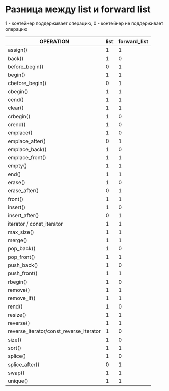 # Разница между list и forward list
1 - контейнер поддерживает операцию, 0 - контейнер не поддерживает операцию


| OPERATION                               | list | forward_list |
| --------------------------------------- | ---- | ------------ |
| assign()                                | 1    | 1            |
| back()                                  | 1    | 0            |
| before_begin()                          | 0    | 1            |
| begin()                                 | 1    | 1            |
| cbefore_begin()                         | 0    | 1            |
| cbegin()                                | 1    | 1            |
| cend()                                  | 1    | 1            |
| clear()                                 | 1    | 1            |
| crbegin()                               | 1    | 0            |
| crend()                                 | 1    | 0            |
| emplace()                               | 1    | 0            |
| emplace_after()                         | 0    | 1            |
| emplace_back()                          | 1    | 0            |
| emplace_front()                         | 1    | 1            |
| empty()                                 | 1    | 1            |
| end()                                   | 1    | 1            |
| erase()                                 | 1    | 0            |
| erase_after()                           | 0    | 1            |
| front()                                 | 1    | 1            |
| insert()                                | 1    | 0            |
| insert_after()                          | 0    | 1            |
| iterator / const_iterator               | 1    | 1            |
| max_size()                              | 1    | 1            |
| merge()                                 | 1    | 1            |
| pop_back()                              | 1    | 0            |
| pop_front()                             | 1    | 1            |
| push_back()                             | 1    | 0            |
| push_front()                            | 1    | 1            |
| rbegin()                                | 1    | 0            |
| remove()                                | 1    | 1            |
| remove_if()                             | 1    | 1            |
| rend()                                  | 1    | 0            |
| resize()                                | 1    | 1            |
| reverse()                               | 1    | 1            |
| reverse_iterator/const_reverse_iterator | 1    | 0            |
| size()                                  | 1    | 0            |
| sort()                                  | 1    | 1            |
| splice()                                | 1    | 0            |
| splice_after()                          | 0    | 1            |
| swap()                                  | 1    | 1            |
| unique()                                | 1    | 1            |